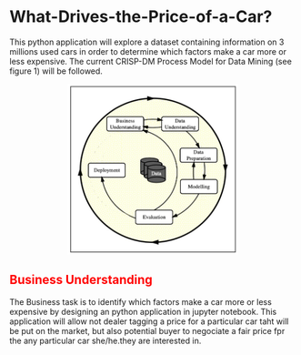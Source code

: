 # What-Drives-the-Price-of-a-Car?
This python application will explore a dataset containing information on 3 millions used cars in order to determine which factors make a car more or less expensive. The current CRISP-DM Process Model for Data Mining (see figure 1) will be followed.

<p align="center">
<img src="images/Figure1_CRISP_DM_Model.jpeg" width="300px" height="300px">
</p>

<h2 style="color:red;">Business Understanding</h2>
The Business task is to identify which factors make a car more or less expensive by designing an python application in jupyter notebook. This application will allow not dealer tagging a price for a particular car taht will be put on the market, but also potential buyer to negociate a fair price fpr the any particular car she/he.they are interested in.
